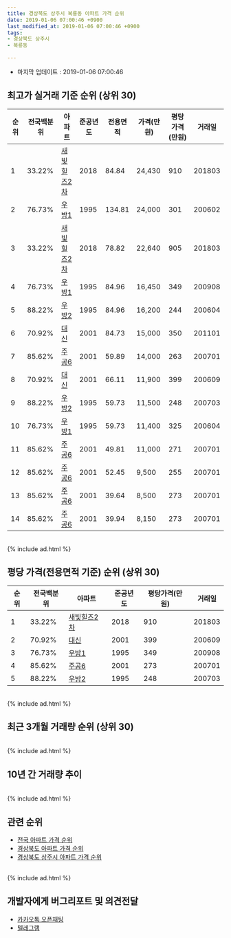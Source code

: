 ```yaml
---
title: 경상북도 상주시 복룡동 아파트 가격 순위
date: 2019-01-06 07:00:46 +0900
last_modified_at: 2019-01-06 07:00:46 +0900
tags:
- 경상북도 상주시
- 복룡동

---
```


* 마지막 업데이트 : 2019-01-06 07:00:46

## 최고가 실거래 기준 순위 (상위 30)


|순위|전국백분위|아파트|준공년도|전용면적|가격(만원)|평당가격(만원)|거래일|
|---|---|---|---|---|---|---|---|
|1|33.22%|[새빛힐즈2차](https://search.naver.com/search.naver?query=%EA%B2%BD%EC%83%81%EB%B6%81%EB%8F%84+%EC%83%81%EC%A3%BC%EC%8B%9C+%EB%B3%B5%EB%A3%A1%EB%8F%99+%EC%83%88%EB%B9%9B%ED%9E%90%EC%A6%882%EC%B0%A8)|2018|84.84|24,430|910|201803|
|2|76.73%|[우방1](https://search.naver.com/search.naver?query=%EA%B2%BD%EC%83%81%EB%B6%81%EB%8F%84+%EC%83%81%EC%A3%BC%EC%8B%9C+%EB%B3%B5%EB%A3%A1%EB%8F%99+%EC%9A%B0%EB%B0%A91)|1995|134.81|24,000|301|200602|
|3|33.22%|[새빛힐즈2차](https://search.naver.com/search.naver?query=%EA%B2%BD%EC%83%81%EB%B6%81%EB%8F%84+%EC%83%81%EC%A3%BC%EC%8B%9C+%EB%B3%B5%EB%A3%A1%EB%8F%99+%EC%83%88%EB%B9%9B%ED%9E%90%EC%A6%882%EC%B0%A8)|2018|78.82|22,640|905|201803|
|4|76.73%|[우방1](https://search.naver.com/search.naver?query=%EA%B2%BD%EC%83%81%EB%B6%81%EB%8F%84+%EC%83%81%EC%A3%BC%EC%8B%9C+%EB%B3%B5%EB%A3%A1%EB%8F%99+%EC%9A%B0%EB%B0%A91)|1995|84.96|16,450|349|200908|
|5|88.22%|[우방2](https://search.naver.com/search.naver?query=%EA%B2%BD%EC%83%81%EB%B6%81%EB%8F%84+%EC%83%81%EC%A3%BC%EC%8B%9C+%EB%B3%B5%EB%A3%A1%EB%8F%99+%EC%9A%B0%EB%B0%A92)|1995|84.96|16,200|244|200604|
|6|70.92%|[대신](https://search.naver.com/search.naver?query=%EA%B2%BD%EC%83%81%EB%B6%81%EB%8F%84+%EC%83%81%EC%A3%BC%EC%8B%9C+%EB%B3%B5%EB%A3%A1%EB%8F%99+%EB%8C%80%EC%8B%A0)|2001|84.73|15,000|350|201101|
|7|85.62%|[주공6](https://search.naver.com/search.naver?query=%EA%B2%BD%EC%83%81%EB%B6%81%EB%8F%84+%EC%83%81%EC%A3%BC%EC%8B%9C+%EB%B3%B5%EB%A3%A1%EB%8F%99+%EC%A3%BC%EA%B3%B56)|2001|59.89|14,000|263|200701|
|8|70.92%|[대신](https://search.naver.com/search.naver?query=%EA%B2%BD%EC%83%81%EB%B6%81%EB%8F%84+%EC%83%81%EC%A3%BC%EC%8B%9C+%EB%B3%B5%EB%A3%A1%EB%8F%99+%EB%8C%80%EC%8B%A0)|2001|66.11|11,900|399|200609|
|9|88.22%|[우방2](https://search.naver.com/search.naver?query=%EA%B2%BD%EC%83%81%EB%B6%81%EB%8F%84+%EC%83%81%EC%A3%BC%EC%8B%9C+%EB%B3%B5%EB%A3%A1%EB%8F%99+%EC%9A%B0%EB%B0%A92)|1995|59.73|11,500|248|200703|
|10|76.73%|[우방1](https://search.naver.com/search.naver?query=%EA%B2%BD%EC%83%81%EB%B6%81%EB%8F%84+%EC%83%81%EC%A3%BC%EC%8B%9C+%EB%B3%B5%EB%A3%A1%EB%8F%99+%EC%9A%B0%EB%B0%A91)|1995|59.73|11,400|325|200604|
|11|85.62%|[주공6](https://search.naver.com/search.naver?query=%EA%B2%BD%EC%83%81%EB%B6%81%EB%8F%84+%EC%83%81%EC%A3%BC%EC%8B%9C+%EB%B3%B5%EB%A3%A1%EB%8F%99+%EC%A3%BC%EA%B3%B56)|2001|49.81|11,000|271|200701|
|12|85.62%|[주공6](https://search.naver.com/search.naver?query=%EA%B2%BD%EC%83%81%EB%B6%81%EB%8F%84+%EC%83%81%EC%A3%BC%EC%8B%9C+%EB%B3%B5%EB%A3%A1%EB%8F%99+%EC%A3%BC%EA%B3%B56)|2001|52.45|9,500|255|200701|
|13|85.62%|[주공6](https://search.naver.com/search.naver?query=%EA%B2%BD%EC%83%81%EB%B6%81%EB%8F%84+%EC%83%81%EC%A3%BC%EC%8B%9C+%EB%B3%B5%EB%A3%A1%EB%8F%99+%EC%A3%BC%EA%B3%B56)|2001|39.64|8,500|273|200701|
|14|85.62%|[주공6](https://search.naver.com/search.naver?query=%EA%B2%BD%EC%83%81%EB%B6%81%EB%8F%84+%EC%83%81%EC%A3%BC%EC%8B%9C+%EB%B3%B5%EB%A3%A1%EB%8F%99+%EC%A3%BC%EA%B3%B56)|2001|39.94|8,150|273|200701|


<br>
{% include ad.html %}
<br>

## 평당 가격(전용면적 기준) 순위 (상위 30)


|순위|전국백분위|아파트|준공년도|평당가격(만원)|거래일|
|---|---|---|---|---|---|
|1|33.22%|[새빛힐즈2차](https://search.naver.com/search.naver?query=%EA%B2%BD%EC%83%81%EB%B6%81%EB%8F%84+%EC%83%81%EC%A3%BC%EC%8B%9C+%EB%B3%B5%EB%A3%A1%EB%8F%99+%EC%83%88%EB%B9%9B%ED%9E%90%EC%A6%882%EC%B0%A8)|2018|910|201803|
|2|70.92%|[대신](https://search.naver.com/search.naver?query=%EA%B2%BD%EC%83%81%EB%B6%81%EB%8F%84+%EC%83%81%EC%A3%BC%EC%8B%9C+%EB%B3%B5%EB%A3%A1%EB%8F%99+%EB%8C%80%EC%8B%A0)|2001|399|200609|
|3|76.73%|[우방1](https://search.naver.com/search.naver?query=%EA%B2%BD%EC%83%81%EB%B6%81%EB%8F%84+%EC%83%81%EC%A3%BC%EC%8B%9C+%EB%B3%B5%EB%A3%A1%EB%8F%99+%EC%9A%B0%EB%B0%A91)|1995|349|200908|
|4|85.62%|[주공6](https://search.naver.com/search.naver?query=%EA%B2%BD%EC%83%81%EB%B6%81%EB%8F%84+%EC%83%81%EC%A3%BC%EC%8B%9C+%EB%B3%B5%EB%A3%A1%EB%8F%99+%EC%A3%BC%EA%B3%B56)|2001|273|200701|
|5|88.22%|[우방2](https://search.naver.com/search.naver?query=%EA%B2%BD%EC%83%81%EB%B6%81%EB%8F%84+%EC%83%81%EC%A3%BC%EC%8B%9C+%EB%B3%B5%EB%A3%A1%EB%8F%99+%EC%9A%B0%EB%B0%A92)|1995|248|200703|


<br>
{% include ad.html %}
<br>

## 최근 3개월 거래량 순위 (상위 30)


<div style="width:100%;">
    <canvas id="deal_count_ranking" height="250"></canvas>
</div>


<script>
new Chart(document.getElementById("deal_count_ranking"), {
    type: 'horizontalBar',
    data: {
        labels: ['우방2', '우방1', '주공6', '새빛힐즈2차'],
        datasets: [{
            label: '실거래 수',
            data: [2, 1, 1, 1],
            borderColor: "rgba(255, 0, 128, 1)",
            backgroundColor: "rgba(255, 0, 128, 0.5)",
            fill: false,
        }]
    },
    options: {
        responsive: true,
        title: {
            display: true,
            text: '최근 3개월 거래량 순위'
        },
        tooltips: {
            mode: 'index',
            intersect: false,
            callbacks: {
                title: function(tooltipItems, data) {
                    return "실거래 수:";
                },
                label: function(tooltipItem, data) {
                    return data.labels[tooltipItem.index] + ": " + tooltipItem.xLabel;
                }
            }
        },
        hover: {
            mode: 'nearest',
            intersect: true
        },
        scales: {
            xAxes: [{
                display: true,
                scaleLabel: {
                    display: true,
                    labelString: '실거래 수'
                },
                ticks: {
                    suggestedMin: 0,
                }
            }],
            yAxes: [{
                display: true,
                ticks: {
                    autoSkip: false,
                    callback: function(value, index, values) {
                        if (value.length > 15)
                            return value.substr(0, 13) + "...";
                        else
                            return value;
                    }
                },
                scaleLabel: {
                    display: false,
                }
            }]
        }
    }
});

</script>


<br>
{% include ad.html %}
<br>

## 10년 간 거래량 추이


<div style="width:100%;">
    <canvas id="deal_progress" height="250"></canvas>
</div>

<script>
new Chart(document.getElementById("deal_progress"), {
    type: 'line',
    data: {
        labels: ['200901','200902','200903','200904','200905','200906','200907','200908','200909','200910','200911','200912','201001','201002','201003','201004','201005','201006','201007','201008','201009','201010','201011','201012','201101','201102','201103','201104','201105','201106','201107','201108','201109','201110','201111','201112','201201','201202','201203','201204','201205','201206','201207','201208','201209','201210','201211','201212','201301','201302','201303','201304','201305','201306','201307','201308','201309','201310','201311','201312','201401','201402','201403','201404','201405','201406','201407','201408','201409','201410','201411','201412','201501','201502','201503','201504','201505','201506','201507','201508','201509','201510','201511','201512','201601','201602','201603','201604','201605','201606','201607','201608','201609','201610','201611','201612','201701','201702','201703','201704','201705','201706','201707','201708','201709','201710','201711','201712','201801','201802','201803','201804','201805','201806','201807','201808','201809','201810','201811','201812','201901'],
        datasets: [{
            label: '실거래 수',
            pointRadius: 1,
            data: [1, 4, 10, 5, 7, 7, 3, 4, 5, 4, 5, 4, 4, 7, 9, 3, 2, 5, 6, 1, 3, 9, 2, 1, 7, 7, 4, 3, 3, 4, 3, 3, 4, 7, 11, 9, 3, 8, 10, 6, 10, 7, 5, 9, 2, 2, 4, 5, 0, 7, 4, 9, 9, 5, 4, 2, 3, 8, 15, 10, 5, 5, 10, 6, 4, 3, 4, 5, 4, 9, 3, 0, 7, 1, 7, 5, 4, 0, 2, 8, 22, 18, 9, 5, 5, 7, 4, 11, 2, 4, 4, 0, 3, 4, 2, 3, 2, 7, 6, 6, 8, 13, 2, 8, 8, 3, 4, 5, 6, 4, 20, 5, 1, 3, 5, 6, 2, 3, 3, 2, 0],
            borderColor: "rgba(255, 201, 14, 1)",
            backgroundColor: "rgba(255, 201, 14, 0.5)",
            fill: true,
        }]
    },
    options: {
        responsive: true,
        title: {
            display: true,
            text: '10년간 거래량 추이'
        },
        tooltips: {
            mode: 'index',
            intersect: false,
        },
        hover: {
            mode: 'nearest',
            intersect: true
        },
        scales: {
            xAxes: [{
                display: true,
                scaleLabel: {
                    display: true,
                    labelString: '년/월'
                }
            }],
            yAxes: [{
                display: true,
                ticks: {
                    suggestedMin: 0,
                },
                scaleLabel: {
                    display: true,
                    labelString: '실거래 수'
                }
            }]
        }
    }
});

</script>


<br>
{% include ad.html %}
<br>

## 관련 순위

- [전국 아파트 가격 순위](https://inasie.github.io/apt-ranking/전국)
- [경상북도 아파트 가격 순위](https://inasie.github.io/apt-ranking/경상북도)
- [경상북도 상주시 아파트 가격 순위](https://inasie.github.io/apt-ranking/경상북도-상주시)


<br>
{% include ad.html %}
<br>

## 개발자에게 버그리포트 및 의견전달

- [카카오톡 오픈채팅](https://open.kakao.com/o/gLJUAP4)
- [텔레그램](https://t.me/inasie)

